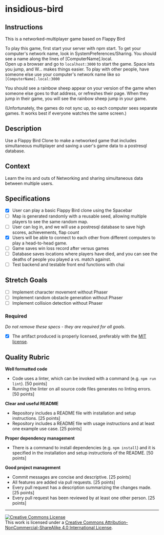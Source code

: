 # insidious-bird

## Instructions
This is a networked-multiplayer game based on Flappy Bird

To play this game, first start your server with npm start.
To get your computer's network name, look in SystemPreferences/Sharing.  You should see a name along the lines of [ComputerName].local.  
Open up a browser and go to `localhost:3000` to start the game.  Space lets you jump, and W... makes things easier.
To play with other people, have someone else use your computer's network name like so `[ComputerName].local:3000`

You should see a rainbow sheep appear on your version of the game when someone else goes to that address, or refreshes their page. When they jump in their game, you will see the rainbow sheep jump in your game. 

(Unfortunately, the games do not sync up, so each computer sees separate games.  It works best if everyone watches the same screen.)

## Description

Use a Flappy Bird Clone to make a networked game that includes simultaneous multiplayer and saving a user's game data to a postresql database.

## Context

Learn the ins and outs of Networking and sharing simultaneous data between multiple users.

## Specifications

- [x] User can play a basic Flappy Bird clone using the Spacebar
- [ ] Map is generated randomly with a reusable seed, allowing multiple players to see the same random map.
- [ ] User can log in, and we will use a postresql database to save high scores, achievements, flap count
- [x] Users will be able to connect to each other from different computers to play a head-to-head game.
- [ ] Game saves win loss record after versus games
- [ ] Database saves locations where players have died, and you can see the deaths of people you played a vs. match against.
- [ ] Test backend and testable front end functions with chai

## Stretch Goals
- [ ] Implement character movement without Phaser
- [ ] Implement random obstacle generation without Phaser
- [ ] Implement collision detection without Phaser

### Required

_Do not remove these specs - they are required for all goals_.

- [x] The artifact produced is properly licensed, preferably with the [MIT license][mit-license].

## Quality Rubric

**Well formatted code**
- Code uses a linter, which can be invoked with a command (e.g. `npm run lint`). [50 points]
- Running the linter on all source code files generates no linting errors. [50 points]

**Clear and useful README**
- Repository includes a README file with installation and setup instructions. [25 points]
- Repository includes a README file with usage instructions and at least one example use case. [25 points]

**Proper dependency management**
- There is a command to install dependencies (e.g. `npm install`) and it is specified in the installation and setup instructions of the README. [50 points]

**Good project management**
- Commit messages are concise and descriptive. [25 points]
- All features are added via pull requests. [25 points]
- Every pull request has a description summarizing the changes made. [25 points]
- Every pull request has been reviewed by at least one other person. [25 points]

---

<!-- LICENSE -->

<a rel="license" href="http://creativecommons.org/licenses/by-nc-sa/4.0/"><img alt="Creative Commons License" style="border-width:0" src="https://i.creativecommons.org/l/by-nc-sa/4.0/80x15.png" /></a>
<br />This work is licensed under a <a rel="license" href="http://creativecommons.org/licenses/by-nc-sa/4.0/">Creative Commons Attribution-NonCommercial-ShareAlike 4.0 International License</a>.

[mit-license]: https://opensource.org/licenses/MIT
